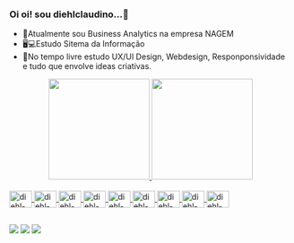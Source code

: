 ### Oi oi! sou diehlclaudino...🚀

- 👔Atualmente sou Business Analytics na empresa NAGEM
- 🖥💻Estudo Sitema da Informação
- 🎨No tempo livre estudo UX/UI Design, Webdesign, Responponsividade e tudo que envolve ideas criativas. 



<div align="center">
  <a href="https://github.com/Diehl-Claudino">
  <img height="180em" src="https://github-readme-stats.vercel.app/api?username=Diehl-Claudino&show_icons=true&theme=dark&include_all_commits=true&count_private=true"/>
  <img height="180em" src="https://github-readme-stats.vercel.app/api/top-langs/?username=Diehl-Claudino&layout=compact&langs_count=7&theme=dark"/>
</div>
<div style="display: inline_block"><br>
  <img align="center" alt="diehl-html" height="30" width="40" src="https://cdn.jsdelivr.net/gh/devicons/devicon/icons/html5/html5-original.svg">
  <img align="center" alt="diehl-css" height="30" width="40" src="https://cdn.jsdelivr.net/gh/devicons/devicon/icons/css3/css3-original.svg">
  <img align="center" alt="diehl-jsct" height="30" width="40" src="https://cdn.jsdelivr.net/gh/devicons/devicon/icons/javascript/javascript-original.svg">
  <img align="center" alt="diehl-php" height="30" width="40" src="https://cdn.jsdelivr.net/gh/devicons/devicon/icons/php/php-plain.svg">
  <img align="center" alt="diehl-azu" height="30" width="40" src="https://cdn.jsdelivr.net/gh/devicons/devicon/icons/azure/azure-original.svg">
  <img align="center" alt="diehl-fig" height="30" width="40" src="https://cdn.jsdelivr.net/gh/devicons/devicon/icons/figma/figma-original.svg">
  <img align="center" alt="diehl-can" height="30" width="40" src="https://cdn.jsdelivr.net/gh/devicons/devicon/icons/canva/canva-original.svg">
  <img align="center" alt="diehl-jqr" height="30" width="40" src="https://cdn.jsdelivr.net/gh/devicons/devicon/icons/jquery/jquery-original.svg">
  <img align="center" alt="diehl-git" height="30" width="40" src="https://cdn.jsdelivr.net/gh/devicons/devicon/icons/github/github-original.svg">
</div>
  
  ##
 
<div> 
  <a href="https://www.instagram.com/magdielclaudino/" target="_blank"><img src="https://img.shields.io/badge/-Instagram-%23E4405F?style=for-the-badge&logo=instagram&logoColor=white" target="_blank"></a>
  <a href = "mailto:claudinobusiness@gmail.com"><img src="https://img.shields.io/badge/-Gmail-%23333?style=for-the-badge&logo=gmail&logoColor=white" target="_blank"></a>
  <a href="https://www.linkedin.com/in/magdielclaudino/" target="_blank"><img src="https://img.shields.io/badge/-LinkedIn-%230077B5?style=for-the-badge&logo=linkedin&logoColor=white" target="_blank"></a> 
 
</div>
